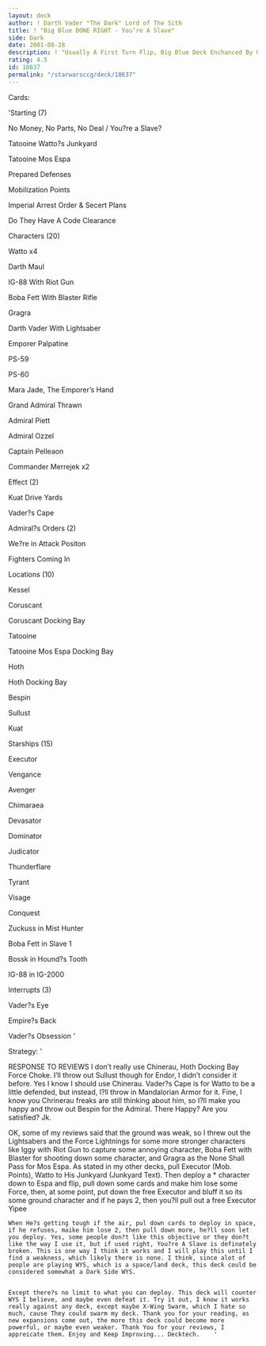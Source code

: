 ```yaml
---
layout: deck
author: ! Darth Vader "The Dark" Lord of The Sith
title: ! "Big Blue DONE RIGHT - You’re A Slave"
side: Dark
date: 2001-08-28
description: ! "Usually A First Turn Flip, Big Blue Deck Enchanced By Quite Possibly A Broken Objective, Which Could Possibly Counter WYS."
rating: 4.5
id: 18637
permalink: "/starwarsccg/deck/18637"
---
```

Cards: 

'Starting (7)

No Money, No Parts, No Deal / You?re a Slave?

Tatooine Watto?s Junkyard

Tatooine Mos Espa

Prepared Defenses

Mobilization Points

Imperial Arrest Order & Secert Plans

Do They Have A Code Clearance


Characters (20)

Watto x4

Darth Maul

IG-88 With Riot Gun

Boba Fett With Blaster Rifle

Gragra

Darth Vader With Lightsaber

Emporer Palpatine

PS-59

PS-60

Mara Jade, The Emporer’s Hand

Grand Admiral Thrawn

Admiral Piett

Admiral Ozzel

Captain Pelleaon

Commander Merrejek x2


Effect (2)

Kuat Drive Yards

Vader?s Cape


Admiral?s Orders (2)

We?re in Attack Positon

Fighters Coming In


Locations (10)

Kessel

Coruscant

Coruscant Docking Bay

Tatooine

Tatooine Mos Espa Docking Bay

Hoth

Hoth Docking Bay

Bespin

Sullust

Kuat


Starships (15)

Executor

Vengance

Avenger

Chimaraea

Devasator

Dominator

Judicator

Thunderflare

Tyrant

Visage

Conquest

Zuckuss in Mist Hunter

Boba Fett in Slave 1

Bossk in Hound?s Tooth

IG-88 in IG-2000



Interrupts (3)

Vader?s Eye

Empire?s Back

Vader?s Obsession '

Strategy: '

RESPONSE TO REVIEWS I don’t really use Chinerau, Hoth Docking Bay Force Choke. I’ll throw out Sullust though for Endor, I didn’t consider it before. Yes I know I should use Chinerau. Vader?s Cape is for Watto to be a little defended, but instead, I?ll throw in Mandalorian Armor for it. Fine, I know you Chrinerau freaks are still thinking about him, so I?ll make you happy and throw out Bespin for the Admiral. There Happy? Are you satisfied? Jk.


OK, some of my reviews said that the ground was weak, so I threw out the Lightsabers and the Force Lightnings for some more stronger characters like Iggy with Riot Gun to capture some annoying character, Boba Fett with Blaster for shooting down some character, and Gragra as the None Shall Pass for Mos Espa. As stated in my other decks, pull Executor (Mob. Points), Watto to His Junkyard (Junkyard Text). Then deploy a * character down to Espa and flip, pull down some cards and make him lose some Force, then, at some point, put down the free Executor and bluff it so its some ground character and if he pays 2, then you?ll pull out a free Executor Yipee 


	When He?s getting tough if the air, pul down cards to deploy in space, if he refuses, maike him lose 2, then pull down more, he?ll soon let you deploy. Yes, some people don?t like this objective or they don?t like the way I use it, but if used right, You?re A Slave is definately broken. This is one way I think it works and I will play this until I find a weakness, which likely there is none. I think, since alot of people are playing WYS, which is a space/land deck, this deck could be considered somewhat a Dark Side WYS.


	Except there?s no limit to what you can deploy. This deck will counter WYS I believe, and maybe even defeat it. Try it out, I know it works really against any deck, except maybe X-Wing Swarm, which I hate so much, cause They could swarm my deck. Thank you for your reading, as new expansions come out, the more this deck could become more powerful, or maybe even weaker. Thank You for your reviews, I appreicate them. Enjoy and Keep Improving... Decktech.    '
